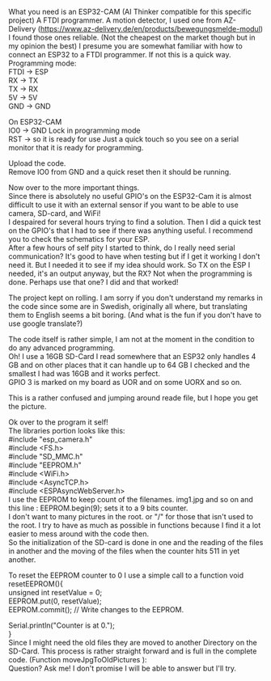 What you need is an ESP32-CAM (AI Thinker compatible for this specific project)
A FTDI programmer.
A motion detector, I used one from AZ-Delivery (https://www.az-delivery.de/en/products/bewegungsmelde-modul)
I found those ones reliable. (Not the cheapest on the market though but in my opinion the best)
I presume you are somewhat familiar with how to connect an ESP32 to a FTDI programmer. If not this is a quick way.
Programming mode:<br>
FTDI -> ESP <br>
RX -> TX<br>
TX -> RX<br>
5V -> 5V<br>
GND -> GND<br>

On ESP32-CAM<br>
IO0 -> GND Lock in programming mode<br>
RST -> so it is ready for use Just a quick touch so you see on a serial monitor that it is ready for programming.<br>

Upload the code.<br>
Remove IO0 from GND and a quick reset then it should be running.<br>

Now over to the more important things.<br>
Since there is absolutely no useful GPIO's on the ESP32-Cam it is almost difficult to use it with an external sensor if you want to be able to use camera, SD-card, and WiFi!<br>
I despaired for several hours trying to find a solution. Then I did a quick test on the GPIO's that I had to see if there was anything useful. I recommend you to check the schematics for your ESP.<br>
After a few hours of self pity I started to think, do I really need serial communication? It's good to have when testing but if I get it working I don't need it. But I needed it to see if my idea should work. So TX on the ESP I needed, it's an output anyway, but the RX? Not when the programming is done. Perhaps use that one? I did and that worked!<br>

The project kept on rolling. I am sorry if you don't understand my remarks in the code since some are in Swedish, originally all where, but translating them to English seems a bit boring. (And what is the fun if you don't have to use google translate?)<br>

The code itself is rather simple, I am not at the moment in the condition to do any advanced programming.<br>
Oh! I use a 16GB SD-Card I read somewhere that an ESP32 only handles 4 GB and on other places that it can handle up to 64 GB I checked and the smallest I had was 16GB and it works perfect.<br>
GPIO 3 is marked on my board as UOR and on some UORX and so on.<br>

This is a rather confused and jumping around reade file, but I hope you get the picture.<br>

Ok over to the program it self!<br>
The libraries portion looks like this:<br>
#include "esp_camera.h"<br>
#include <FS.h><br>
#include "SD_MMC.h"<br>
#include "EEPROM.h"<br>
#include <WiFi.h><br>
#include <AsyncTCP.h><br>
#include <ESPAsyncWebServer.h><br>
I use the EEPROM to keep count of the filenames. img1.jpg and so on and this line : EEPROM.begin(9); sets it to a 9 bits counter.<br>
I don't want to many pictures in the root. or "/" for those that isn't used to the root. I try to have as much as possible in functions because I find it a lot easier to mess around with the code then. <br>
So the initialization of the SD-card is done in one and the reading of the files in another and the moving of the files when the counter hits 511 in yet another.<br>

To reset the EEPROM counter to 0 I use a simple call to a function
void resetEEPROM(){<br>
unsigned int resetValue = 0;<br>
EEPROM.put(0, resetValue);<br>
EEPROM.commit(); // Write changes to the EEPROM.<br>

Serial.println("Counter is at 0.");<br>
}<br>
Since I might need the old files they are moved to another Directory on the SD-Card. This process is rather straight forward and is full in the complete code. (Function moveJpgToOldPictures ):<br>
Question? Ask me! I don't promise I will be able to answer but I'll try.
